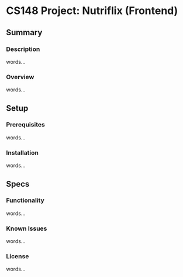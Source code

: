 # CS148 Project: Nutriflix (Frontend)

## Summary
### Description 
words...

### Overview
words...

## Setup
### Prerequisites
words...

### Installation
words...

## Specs
### Functionality
words...

### Known Issues
words...

### License
words...

